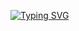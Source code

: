 <a href="https://git.io/typing-svg"><img src="https://readme-typing-svg.demolab.com?font=Nanum+Pen+Script&size=30&pause=1000&color=F753C8&random=false&width=435&lines=hyuuuuuuuuu1" alt="Typing SVG" /></a>
